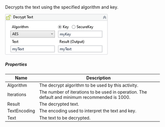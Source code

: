 Decrypts the text using the specified algorithm and key.

![](../img/activities/DecryptText.png)

##### Properties

|Name        |Description                                                                                   |
|------------|----------------------------------------------------------------------------------------------|
|Algorithm   |The decrypt algorithm to be used by this activity.                                            |
|Iterations  |The number of iterations to be used in operation. The default and minimum recommended is 1000.|
|Result      |The decrypted text.                                                                           |
|TextEncoding|The encoding used to interpret the text and key.                                              |
|Text        |The text to be decrypted.                                                                     |

